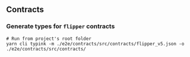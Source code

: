## Contracts

### Generate types for `flipper` contracts
```shell
# Run from project's root folder
yarn cli typink -m ./e2e/contracts/src/contracts/flipper_v5.json -o ./e2e/contracts/src/contracts/
```
